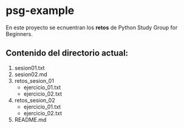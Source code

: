 # psg-example

En este proyecto se ecnuentran los **retos** de Python Study Group for Beginners.

## Contenido del directorio actual:

1. sesion01.txt
2. sesion02.md
3. retos_sesion_01
    - ejercicio_01.txt
    - ejercicio_02.txt
4. retos_sesion_02
    - ejercicio_01.txt
    - ejercicio_02.txt
5. README.md
